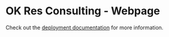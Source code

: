# OK Res Consulting - Webpage


[//]: # (![image]&#40;./public/jackcolpitt_webpage.png&#41;)

Check out the [deployment documentation](https://nuxt.com/docs/getting-started/deployment) for more information.
